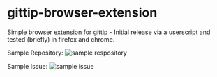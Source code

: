 gittip-browser-extension
========================

Simple browser extension for gittip - Initial release via a userscript and tested (briefly) in firefox and chrome.

Sample Repository:
![sample respository](https://raw.github.com/ironchefpython/gittip-browser-extension/master/docs/repo.png "Sample Repository")


Sample Issue:
![sample issue](https://raw.github.com/ironchefpython/gittip-browser-extension/master/docs/issues.png "Sample Issue")

